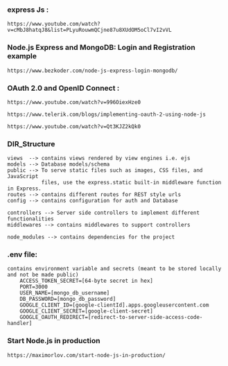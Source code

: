 ### express Js : 
    https://www.youtube.com/watch?v=cMbJ8hatqJ8&list=PLyuRouwmQCjne87u8XUdOM5oCl7vI2vVL

### Node.js Express and MongoDB: Login and Registration example
    https://www.bezkoder.com/node-js-express-login-mongodb/


### OAuth 2.0 and OpenID Connect :
    https://www.youtube.com/watch?v=996OiexHze0
    
    https://www.telerik.com/blogs/implementing-oauth-2-using-node-js

    https://www.youtube.com/watch?v=Qt3KJZ2kQk0

### DIR_Structure
    views  --> contains views rendered by view engines i.e. ejs
    models --> Database models/schema
    public --> To serve static files such as images, CSS files, and JavaScript 
               files, use the express.static built-in middleware function in Express.
    routes --> contains different routes for REST style urls
    config --> contains configuration for auth and Database
    
    controllers --> Server side controllers to implement different functionalities
    middlewares --> contains middlewares to support controllers

    node_modules --> contains dependencies for the project

### .env file:
    contains environment variable and secrets (meant to be stored locally and not be made public)
        ACCESS_TOKEN_SECRET=[64-byte secret in hex]
        PORT=3000
        USER_NAME=[mongo_db_username]           
        DB_PASSWORD=[mongo_db_password]
        GOOGLE_CLIENT_ID=[google-clientId].apps.googleusercontent.com
        GOOGLE_CLIENT_SECRET=[google-client-secret]
        GOOGLE_OAUTH_REDIRECT=[redirect-to-server-side-access-code-handler]

### Start Node.js in production
    https://maximorlov.com/start-node-js-in-production/